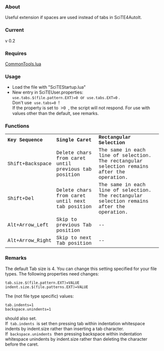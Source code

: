 ### About
Useful extension if spaces are used instead of tabs in SciTE4AutoIt.
### Current
v 0.2
### Requires
[CommonTools.lua](CommonTools.lua)
### Usage
- Load the file with "SciTEStartup.lua"
- New entry in SciTEUser.properties:<br />
	```use.tabs.$(file.pattern.EXT)=0```&nbsp;&nbsp;or&nbsp;&nbsp;```use.tabs.EXT=0``` .<br />Don't use&nbsp;&nbsp;```use.tabs=0```&nbsp;&nbsp;!<br />
    If the property is set to&nbsp;&nbsp;<span style='font-family:"Courier New"'>>0</span>&nbsp;&nbsp;, the script will not respond.
    For use with values other than the default, see remarks.
### Functions
<table style='font-family:"Courier New"'>
<tr><td><b>Key Sequence</b></td><td><b>Single Caret</b></td><td><b>Rectangular Selection</b></td></tr>
<tr><td>Shift+Backspace</td><td>Delete chars from caret until previous tab position</td><td>The same in each line of selection. The rectangular selection remains after the operation.</td></tr>
<tr><td>Shift+Del</td><td>Delete chars from caret until next tab position</td><td>The same in each line of selection. The rectangular selection remains after the operation.</td></tr>
<tr><td>Alt+Arrow_Left</td><td>Skip to previous Tab position                          </td><td>--</td></tr>
<tr><td>Alt+Arrow_Right</td><td>Skip to next Tab position</td><td>--</td></tr>
</table>

### Remarks
The default Tab size is 4. You can change this setting specified for your file types. The following properties need changes:

	tab.size.$(file.pattern.EXT)=VALUE
	indent.size.$(file.patterns.EXT)=VALUE
The (not file type specific) values:

	tab.indents=1
	backspace.unindents=1
should also set.<br />
If&nbsp;&nbsp;```tab.indents```&nbsp;&nbsp;is set then pressing tab within indentation whitespace indents by indent.size rather than inserting a tab character.
If&nbsp;&nbsp;```backspace.unindents```&nbsp;&nbsp;then pressing backspace within indentation whitespace unindents by indent.size rather than deleting the character before the caret.
